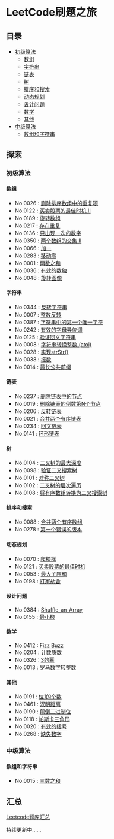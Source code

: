 # LeetCode刷题之旅

## 目录
* [初级算法](#初级算法)
    * [数组](#数组)
    * [字符串](#字符串)
    * [链表](#链表)
    * [树](#树)
    * [排序和搜索](#排序和搜索)
    * [动态规划](#动态规划)
    * [设计问题](#设计问题)
    * [数学](#数学)
    * [其他](#其他)
* [中级算法](#中级算法)
    * [数组和字符串](#数组和字符串)


## 探索
### 初级算法
#### 数组
   * No.0026 : [删除排序数组中的重复项](Algorithms/No_0026_Remove_Duplicates_from_Sorted_Array.java) 
   * No.0122 : [买卖股票的最佳时机 II](Algorithms/No_0122_Best_Time_to_Buy_and_Sell_Stock_II.java) 
   * No.0189 : [旋转数组](Algorithms/No_0189_Rotate_Array.java) 
   * No.0217 : [存在重复](Algorithms/No_0217_Contains_Duplicate.java) 
   * No.0136 : [只出现一次的数字](Algorithms/No_0136_Single_Number.java) 
   * No.0350 : [两个数组的交集 II](Algorithms/No_0350_Intersection_of_Two_Arrays_II.java) 
   * No.0066 : [加一](Algorithms/No_0066_Plus_One.java) 
   * No.0283 : [移动零](Algorithms/No_0283_Move_Zeroes.java) 
   * No.0001 : [两数之和](Algorithms/No_0001_Two_Sum.java) 
   * No.0036 : [有效的数独](Algorithms/No_0036_Valid_Sudoku.java) 
   * No.0048 : [旋转图像](Algorithms/No_0048_Rotate_Image.java) 
#### 字符串
   * No.0344 : [反转字符串](Algorithms/No_0344_Reverse_String.java) 
   * No.0007 : [整数反转](Algorithms/No_0007_Reverse_Integer.java) 
   * No.0387 : [字符串中的第一个唯一字符](Algorithms/No_0387_First_Unique_Character_in_a_String.java) 
   * No.0242 : [有效的字母异位词](Algorithms/No_0242_Valid_Anagram.java) 
   * No.0125 : [验证回文字符串](Algorithms/No_0125_Valid_Palindrome.java) 
   * No.0008 : [字符串转换整数 (atoi)](Algorithms/No_0008_String_to_Integer_atoi.java) 
   * No.0028 : [实现strStr()](Algorithms/No_0028_Implement_strStr.java) 
   * No.0038 : [报数](Algorithms/No_0038_Count_and_Say.java) 
   * No.0014 : [最长公共前缀](Algorithms/No_0014_Longest_Common_Prefix.java) 
#### 链表
   * No.0237 : [删除链表中的节点](Algorithms/No_0237_Delete_Node_in_a_Linked_List.java) 
   * No.0019 : [删除链表的倒数第N个节点](Algorithms/No_0019_Remove_Nth_Node_From_End_of_List.java) 
   * No.0206 : [反转链表](Algorithms/No_0206_Reverse_Linked_List.java) 
   * No.0021 : [合并两个有序链表](Algorithms/No_0021_Merge_Two_Sorted_Lists.java) 
   * No.0234 : [回文链表](Algorithms/No_0234_Palindrome_Linked_List.java) 
   * No.0141 : [环形链表](Algorithms/No_0141_Linked_List_Cycle.java) 
#### 树
   * No.0104 : [二叉树的最大深度](Algorithms/No_0104_Maximum_Depth_of_Binary_Tree.java) 
   * No.0098 : [验证二叉搜索树](Algorithms/No_0098_Validate_Binary_Search_Tree.java) 
   * No.0101 : [对称二叉树](Algorithms/No_0101_Symmetric_Tree.java) 
   * No.0102 : [二叉树的层次遍历](Algorithms/No_0102_Binary_Tree_Level_Order_Traversal.java) 
   * No.0108 : [将有序数组转换为二叉搜索树](Algorithms/No_0108_Convert_Sorted_Array_to_Binary_Search_Tree.java) 
#### 排序和搜索
   * No.0088 : [合并两个有序数组](Algorithms/No_0088_Merge_Sorted_Array.java) 
   * No.0278 : [第一个错误的版本](Algorithms/No_0278_First_Bad_Version.java) 
#### 动态规划
   * No.0070 : [爬楼梯](Algorithms/No_0070_Climbing_Stairs.java) 
   * No.0121 : [买卖股票的最佳时机](Algorithms/No_0121_Best_Time_to_Buy_and_Sell_Stock.java) 
   * No.0053 : [最大子序和](Algorithms/No_0053_Maximum_Subarray.java) 
   * No.0198 : [打家劫舍](Algorithms/No_0198_House_Robber.java) 
#### 设计问题
   * No.0384 : [Shuffle_an_Array](Algorithms/No_0384_Shuffle_an_Array.java) 
   * No.0155 : [最小栈](Algorithms/No_0155_Min_Stack.java) 
#### 数学
   * No.0412 : [Fizz Buzz](Algorithms/No_0412_Fizz_Buzz.java) 
   * No.0204 : [计数质数](Algorithms/No_0204_Count_Primes.java) 
   * No.0326 : [3的幂](Algorithms/No_0326_Power_of_Three.java) 
   * No.0013 : [罗马数字转整数](Algorithms/No_0013_Roman_to_Integer.java) 
#### 其他
   * No.0191 : [位1的个数](Algorithms/No_0191_Number_of_1_Bits.java) 
   * No.0461 : [汉明距离](Algorithms/No_0461_Hamming_Distance.java) 
   * No.0190 : [颠倒二进制位](Algorithms/No_0190_Reverse_Bits.java) 
   * No.0118 : [帕斯卡三角形](Algorithms/No_0118_Pascals_Triangle.java) 
   * No.0020 : [有效的括号](Algorithms/No_0020_Valid_Parentheses.java) 
   * No.0268 : [缺失数字](Algorithms/No_0268_Missing_Number.java) 

### 中级算法
#### 数组和字符串
   * No.0015 : [三数之和](Algorithms/No_0015_3Sum.java) 

## 汇总
[Leetcode题库汇总](Algorithms.md)

持续更新中……